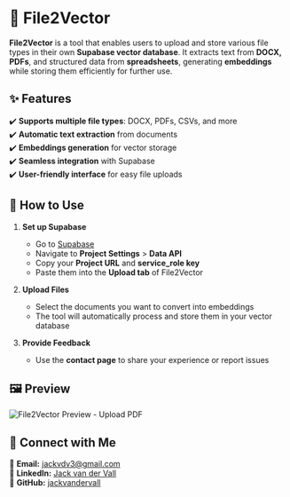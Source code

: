 # 🚀 File2Vector  

**File2Vector** is a tool that enables users to upload and store various file types in their own **Supabase vector database**. It extracts text from **DOCX, PDFs**, and structured data from **spreadsheets**, generating **embeddings** while storing them efficiently for further use.  

## ✨ Features  
✔️ **Supports multiple file types**: DOCX, PDFs, CSVs, and more  
✔️ **Automatic text extraction** from documents  
✔️ **Embeddings generation** for vector storage  
✔️ **Seamless integration** with Supabase  
✔️ **User-friendly interface** for easy file uploads  

## 📌 How to Use  

1. **Set up Supabase**  
   - Go to [Supabase](https://supabase.com/)  
   - Navigate to **Project Settings** > **Data API**  
   - Copy your **Project URL** and **service_role key**  
   - Paste them into the **Upload tab** of File2Vector  

2. **Upload Files**  
   - Select the documents you want to convert into embeddings  
   - The tool will automatically process and store them in your vector database  

3. **Provide Feedback**  
   - Use the **contact page** to share your experience or report issues  

## 🖼️ Preview  
![File2Vector Preview - Upload PDF](https://github.com/user-attachments/assets/1edfcc7d-116c-41b7-b2c9-70633ff7aace)  

## 🔗 Connect with Me  
📧 **Email:** [jackvdv3@gmail.com](mailto:jackvdv3@gmail.com)  
💼 **LinkedIn:** [Jack van der Vall](https://www.linkedin.com/in/yourjackvandervall)  
📂 **GitHub:** [jackvandervall](https://github.com/jackvandervall)  